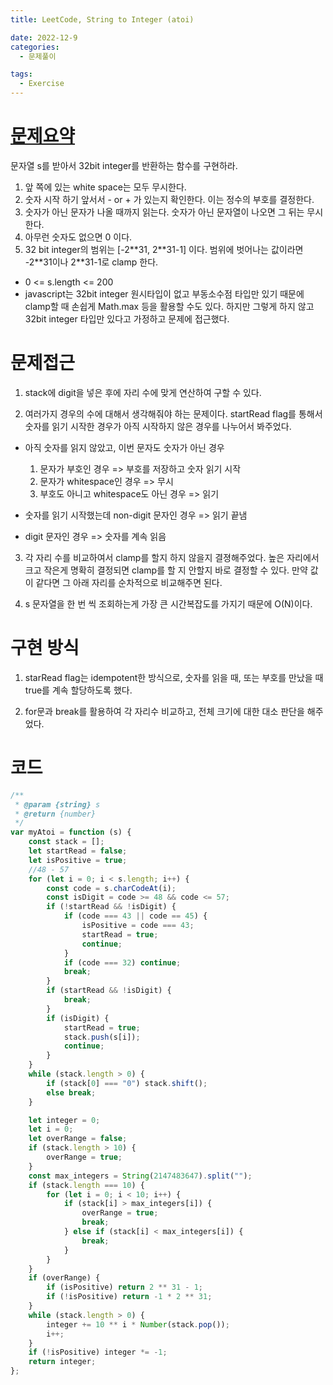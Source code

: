```yaml
---
title: LeetCode, String to Integer (atoi)

date: 2022-12-9
categories:
  - 문제풀이

tags:
  - Exercise
---
```


# [문제요약](https://leetcode.com/problems/string-to-integer-atoi/)

문자열 s를 받아서 32bit integer를 반환하는 함수를 구현하라.

1. 앞 쪽에 있는 white space는 모두 무시한다.
2. 숫자 시작 하기 앞서서 \- or + 가 있는지 확인한다. 이는 정수의 부호를 결정한다.
3. 숫자가 아닌 문자가 나올 때까지 읽는다. 숫자가 아닌 문자열이 나오면 그 뒤는 무시한다.
4. 아무런 숫자도 없으면 0 이다.
5. 32 bit integer의 범위는 [-2\*\*31, 2\*\*31-1] 이다. 범위에 벗어나는 값이라면 -2\*\*31이나 2\*\*31-1로 clamp 한다.

- 0 <= s.length <= 200
- javascript는 32bit integer 원시타입이 없고 부동소수점 타입만 있기 때문에 clamp할 때 손쉽게 Math.max 등을 활용할 수도 있다. 하지만 그렇게 하지 않고 32bit integer 타입만 있다고 가정하고 문제에 접근했다.

# 문제접근

1. stack에 digit을 넣은 후에 자리 수에 맞게 연산하여 구할 수 있다.

2. 여러가지 경우의 수에 대해서 생각해줘야 하는 문제이다. startRead flag를 통해서 숫자를 읽기 시작한 경우가 아직 시작하지 않은 경우를 나누어서 봐주었다.

- 아직 숫자를 읽지 않았고, 이번 문자도 숫자가 아닌 경우

  1.  문자가 부호인 경우 => 부호를 저장하고 숫자 읽기 시작
  2.  문자가 whitespace인 경우 => 무시
  3.  부호도 아니고 whitespace도 아닌 경우 => 읽기

- 숫자를 읽기 시작했는데 non-digit 문자인 경우 => 읽기 끝냄

- digit 문자인 경우 => 숫자를 계속 읽음

3. 각 자리 수를 비교하여서 clamp를 할지 하지 않을지 결졍해주었다. 높은 자리에서 크고 작은게 명확히 결정되면 clamp를 할 지 안할지 바로 결정할 수 있다. 만약 값이 같다면 그 아래 자리를 순차적으로 비교해주면 된다.

4. s 문자열을 한 번 씩 조회하는게 가장 큰 시간복잡도를 가지기 때문에 O(N)이다.

# 구현 방식

1. starRead flag는 idempotent한 방식으로, 숫자를 읽을 때, 또는 부호를 만났을 때 true를 계속 할당하도록 했다.

2. for문과 break를 활용하여 각 자리수 비교하고, 전체 크기에 대한 대소 판단을 해주었다.

# 코드

```javascript
/**
 * @param {string} s
 * @return {number}
 */
var myAtoi = function (s) {
	const stack = [];
	let startRead = false;
	let isPositive = true;
	//48 - 57
	for (let i = 0; i < s.length; i++) {
		const code = s.charCodeAt(i);
		const isDigit = code >= 48 && code <= 57;
		if (!startRead && !isDigit) {
			if (code === 43 || code == 45) {
				isPositive = code === 43;
				startRead = true;
				continue;
			}
			if (code === 32) continue;
			break;
		}
		if (startRead && !isDigit) {
			break;
		}
		if (isDigit) {
			startRead = true;
			stack.push(s[i]);
			continue;
		}
	}
	while (stack.length > 0) {
		if (stack[0] === "0") stack.shift();
		else break;
	}

	let integer = 0;
	let i = 0;
	let overRange = false;
	if (stack.length > 10) {
		overRange = true;
	}
	const max_integers = String(2147483647).split("");
	if (stack.length === 10) {
		for (let i = 0; i < 10; i++) {
			if (stack[i] > max_integers[i]) {
				overRange = true;
				break;
			} else if (stack[i] < max_integers[i]) {
				break;
			}
		}
	}
	if (overRange) {
		if (isPositive) return 2 ** 31 - 1;
		if (!isPositive) return -1 * 2 ** 31;
	}
	while (stack.length > 0) {
		integer += 10 ** i * Number(stack.pop());
		i++;
	}
	if (!isPositive) integer *= -1;
	return integer;
};
```
